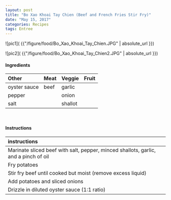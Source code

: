 ```yaml
---
layout: post
title: "Bo Xao Khoai Tay Chien (Beef and French Fries Stir Fry)"
date: "May 15, 2017"
categories: Recipes
tags: Entree
---
```




![pic1]( {{"/figure/food/Bo_Xao_Khoai_Tay_Chien.JPG" | absolute_url }})

![pic2]( {{"/figure/food/Bo_Xao_Khoai_Tay_Chien2.JPG" | absolute_url }})




#### Ingredients

<table class = "presenttab">
 <thead>
  <tr>
   <th style="text-align:left;"> Other </th>
   <th style="text-align:left;"> Meat </th>
   <th style="text-align:left;"> Veggie </th>
   <th style="text-align:left;"> Fruit </th>
  </tr>
 </thead>
<tbody>
  <tr>
   <td style="text-align:left;"> oyster sauce </td>
   <td style="text-align:left;"> beef </td>
   <td style="text-align:left;"> garlic </td>
   <td style="text-align:left;">  </td>
  </tr>
  <tr>
   <td style="text-align:left;"> pepper </td>
   <td style="text-align:left;">  </td>
   <td style="text-align:left;"> onion </td>
   <td style="text-align:left;">  </td>
  </tr>
  <tr>
   <td style="text-align:left;"> salt </td>
   <td style="text-align:left;">  </td>
   <td style="text-align:left;"> shallot </td>
   <td style="text-align:left;">  </td>
  </tr>
</tbody>
</table>

<br>

#### Instructions

<table class = "presenttabnoh">
 <thead>
  <tr>
   <th style="text-align:left;"> instructions </th>
  </tr>
 </thead>
<tbody>
  <tr>
   <td style="text-align:left;"> Marinate sliced beef with salt, pepper, minced shallots, garlic, and a pinch of oil </td>
  </tr>
  <tr>
   <td style="text-align:left;"> Fry potatoes </td>
  </tr>
  <tr>
   <td style="text-align:left;"> Stir fry beef until cooked but moist (remove excess liquid) </td>
  </tr>
  <tr>
   <td style="text-align:left;"> Add potatoes and sliced onions </td>
  </tr>
  <tr>
   <td style="text-align:left;"> Drizzle in diluted oyster sauce (1:1 ratio) </td>
  </tr>
</tbody>
</table>

